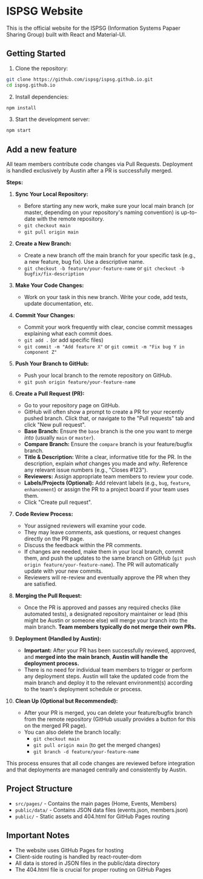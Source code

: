 # ISPSG Website

This is the official website for the ISPSG (Information Systems Papaer Sharing Group) built with React and Material-UI.

## Getting Started

1. Clone the repository:
```bash
git clone https://github.com/ispsg/ispsg.github.io.git
cd ispsg.github.io
```

2. Install dependencies:
```bash
npm install
```

3. Start the development server:
```bash
npm start
```

## Add a new feature

All team members contribute code changes via Pull Requests. Deployment is handled exclusively by Austin after a PR is successfully merged.

**Steps:**

1.  **Sync Your Local Repository:**
    *   Before starting any new work, make sure your local main branch (or master, depending on your repository's naming convention) is up-to-date with the remote repository.
    *   `git checkout main`
    *   `git pull origin main`

2.  **Create a New Branch:**
    *   Create a new branch off the main branch for your specific task (e.g., a new feature, bug fix). Use a descriptive name.
    *   `git checkout -b feature/your-feature-name` or `git checkout -b bugfix/fix-description`

3.  **Make Your Code Changes:**
    *   Work on your task in this new branch. Write your code, add tests, update documentation, etc.

4.  **Commit Your Changes:**
    *   Commit your work frequently with clear, concise commit messages explaining what each commit does.
    *   `git add .` (or add specific files)
    *   `git commit -m "Add feature X"` or `git commit -m "Fix bug Y in component Z"`

5.  **Push Your Branch to GitHub:**
    *   Push your local branch to the remote repository on GitHub.
    *   `git push origin feature/your-feature-name`

6.  **Create a Pull Request (PR):**
    *   Go to your repository page on GitHub.
    *   GitHub will often show a prompt to create a PR for your recently pushed branch. Click that, or navigate to the "Pull requests" tab and click "New pull request".
    *   **Base Branch:** Ensure the `base` branch is the one you want to merge *into* (usually `main` or `master`).
    *   **Compare Branch:** Ensure the `compare` branch is your feature/bugfix branch.
    *   **Title & Description:** Write a clear, informative title for the PR. In the description, explain *what* changes you made and *why*. Reference any relevant issue numbers (e.g., "Closes #123").
    *   **Reviewers:** Assign appropriate team members to review your code.
    *   **Labels/Projects (Optional):** Add relevant labels (e.g., `bug`, `feature`, `enhancement`) or assign the PR to a project board if your team uses them.
    *   Click "Create pull request".

7.  **Code Review Process:**
    *   Your assigned reviewers will examine your code.
    *   They may leave comments, ask questions, or request changes directly on the PR page.
    *   Discuss the feedback within the PR comments.
    *   If changes are needed, make them in your local branch, commit them, and push the updates to the same branch on GitHub (`git push origin feature/your-feature-name`). The PR will automatically update with your new commits.
    *   Reviewers will re-review and eventually approve the PR when they are satisfied.

8.  **Merging the Pull Request:**
    *   Once the PR is approved and passes any required checks (like automated tests), a designated repository maintainer or lead (this might be Austin or someone else) will merge your branch into the main branch. **Team members typically do not merge their own PRs.**

9.  **Deployment (Handled by Austin):**
    *   **Important:** After your PR has been successfully reviewed, approved, and **merged into the main branch**, **Austin will handle the deployment process.**
    *   There is no need for individual team members to trigger or perform any deployment steps. Austin will take the updated code from the main branch and deploy it to the relevant environment(s) according to the team's deployment schedule or process.

10. **Clean Up (Optional but Recommended):**
    *   After your PR is merged, you can delete your feature/bugfix branch from the remote repository (GitHub usually provides a button for this on the merged PR page).
    *   You can also delete the branch locally:
        *   `git checkout main`
        *   `git pull origin main` (to get the merged changes)
        *   `git branch -d feature/your-feature-name`

This process ensures that all code changes are reviewed before integration and that deployments are managed centrally and consistently by Austin.

## Project Structure

- `src/pages/` - Contains the main pages (Home, Events, Members)
- `public/data/` - Contains JSON data files (events.json, members.json)
- `public/` - Static assets and 404.html for GitHub Pages routing

## Important Notes

- The website uses GitHub Pages for hosting
- Client-side routing is handled by react-router-dom
- All data is stored in JSON files in the public/data directory
- The 404.html file is crucial for proper routing on GitHub Pages
